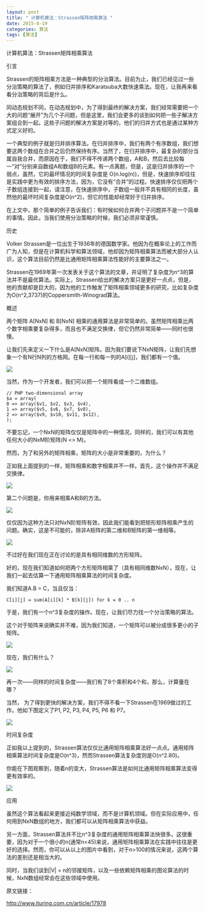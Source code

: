 ```yaml
---
layout: post
title: " 计算机算法：Strassen矩阵相乘算法 "
date: 2015-8-19
categories: 算法
tags: [算法]
---
```

计算机算法：Strassen矩阵相乘算法

<!-- more -->

引言

Strassen的矩阵相乘方法是一种典型的分治算法。目前为止，我们已经见过一些分治策略的算法了，例如归并排序和Karatsuba大数快速乘法。现在，让我再来看看分治策略的背后是什么。

同动态规划不同，在动态规划中，为了得到最终的解决方案，我们经常需要把一个大的问题“展开”为几个子问题，但是这里，我们会更多的谈到如何把一些子解决方案组合到一起。这些子问题的解决方案是对等的，他们的归并方式也是通过某种方式定义好的。

一个典型的例子就是归并排序算法。在归并排序中，我们有两个有序数组，我们想要这两个数组在合并之后仍然保持有序。当然了，在归并排序中，最复杂的部分当属自我合并，而原因在于，我们不得不传递两个数组，A和B，然后去比较每一“对”分别来自数组A和数组B的元素。有一点离题，但是，这是归并排序的一个弱点，虽然，它的最坏情况的时间复杂度是 O(n.log(n))，但是，快速排序却往往是实践中更为有效的排序方法，因为，它没有“合并”的过程。快速排序仅仅把两个子数组连接到一起，请注意，在快速排序中，子数组一般并不具有相同的长度，虽然他的最坏时间复杂度是O(n^2)，但它的性能却经常好于归并排序。

在上文中，那个简单的例子告诉我们：有时候如何合并两个子问题并不是一个简单的事情。因此，当我们使用分治策略的时候，我们必须非常谨慎。

历史

Volker Strassen是一位出生于1936年的德国数学家。他因为在概率论上的工作而广为人知，但是在计算机科学和算法领域，他却因为矩阵相乘算法而被大部分人认识，这个算法目前仍然是比通用矩阵相乘算法性能好的主要算法之一。

Strassen在1969年第一次发表关于这个算法的文章，并证明了复杂度为n^3的算法并不是最优算法。实际上，Strassen给出的解决方案只是更好一点点，但是，他的贡献却是巨大的，因为他的工作触发了矩阵相乘领域更多的研究，比如复杂度为O(n^2,3737)的Coppersmith-Winograd算法。

概述

两个矩阵 A[NxN] 和 B[NxN] 相乘的通用算法是非常简单的。虽然矩阵相乘比两个数字相乘要复杂得多，而且也不满足交换律，但它仍然非常简单——同时也很慢。

让我们先来定义一下什么是A[NxN]矩阵。因为我们要说下NxN矩阵，让我们先想象一个有N行N列的方格网。在每一行和每一列的A[i][j]，我们都有一个值。

![](http://img-storage.qiniudn.com/15-8-19/53966358.jpg)

当然，作为一个开发者，我们可以把一个矩阵看成一个二维数组。
   
    // PHP two-dimensional array
    $a = array(
    0 => array($v1, $v2, $v3, $v4),
    1 => array($v5, $v6, $v7, $v8),
    2 => array($v9, $v10, $v11, $v12),
    );

不要忘记，一个NxN的矩阵仅仅是矩阵中的一种情况，同样的，我们可以有其他任何大小的NxM阶矩阵(N <> M)。

然而，为了和另外的矩阵相乘，矩阵的大小是非常重要的，为什么？

正如我上面提到的一样，矩阵相乘和数字相乘并不一样。首先，这个操作并不满足交换律。

![](http://img-storage.qiniudn.com/15-8-19/59612626.jpg)

第二个问题是，你用来相乘A和B的方法。

![](http://img-storage.qiniudn.com/15-8-19/82101148.jpg)

仅仅因为这种方法只对NxN阶矩阵有效，因此我们能看到把矩形矩阵相乘产生的问题。确实，这是不可能的，除非A矩阵的第二维和B矩阵的第一维相等。

![](http://img-storage.qiniudn.com/15-8-19/92004723.jpg)

不过好在我们现在正在讨论的是具有相同维数的方形矩阵。

好的，现在我们知道如何把两个方形矩阵相乘了（具有相同维数NxN），现在，让我们一起去估算一下通用矩阵相乘算法的时间复杂度。

我们知道A.B = C，当且仅当：

    C[i][j] = sum(A[i][k] * B[k][j]) for k = 0 .. n

于是，我们有一个n^3复杂度的操作。现在，让我们尽力找一个分治策略的算法。

这个对于矩阵来说确实并不难，因为我们知道，一个矩阵可以被分成很多更小的子矩阵。

![](http://img-storage.qiniudn.com/15-8-19/79565169.jpg)

现在，我们有什么？

![](http://img-storage.qiniudn.com/15-8-19/88793602.jpg)

再一次——同样的时间复杂度——我们有了8个乘积和4个和，那么，计算量在哪？

当然， 为了得到更快的解决方案，我们不得不看一下Strassen在1969做过的工作。他如下图定义了P1, P2, P3, P4, P5, P6 和 P7。

![](http://img-storage.qiniudn.com/15-8-19/40846370.jpg)

时间复杂度

正如我以上提到的，Strassen算法仅仅比通用矩阵相乘算法好一点点。通用矩阵相乘算法时间复杂度是O(n^3)，然而Strassen算法复杂度则是O(n^2.80)。

你能在下图观察到，随着n的变大，Strassen算法是如何比通用矩阵相乘算法变得更有效率的。

![](http://img-storage.qiniudn.com/15-8-19/77948516.jpg)

应用

虽然这个算法看起来更接近纯数学领域，而不是计算机领域。但在实际应用中，任何用到NxN数组的地方，我们都可以从矩阵相乘算法中获益。

另一方面，Strassen算法并不比n^3复杂度的通用矩阵相乘算法快很多。这很重要，因为对于一个很小的n(通常n<45)来说，通用矩阵相乘算法在实践中往往是更好的选择。然而，你可以从以上的图片中看到，对于n>100的情况来说，这两个算法的差别还是相当大的。

同时，当我们谈到|V| = n的邻接矩阵，以及一些依赖矩阵相乘的图论算法的时候，NxN数组经常会在这些领域中使用。

原文链接：

<http://www.ituring.com.cn/article/17978>
